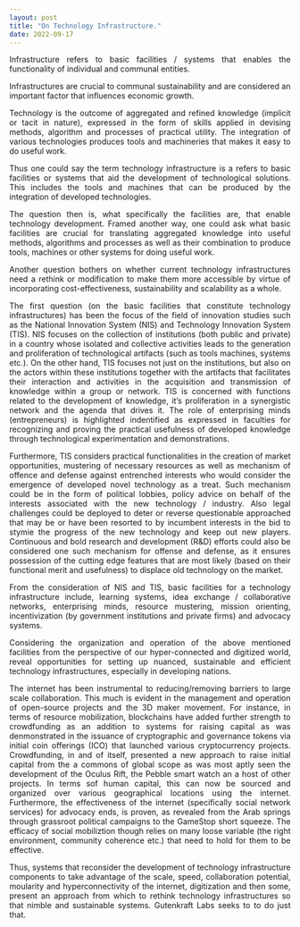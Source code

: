 ```yaml
---
layout: post
title: "On Technology Infrastructure."
date: 2022-09-17
---
```


<p align="justify">
    Infrastructure refers to basic facilities / systems that enables the functionality of individual and communal entities.
</p>
<p align="justify"> 
    Infrastructures are crucial to communal sustainability and are considered an important factor that influences economic growth.
</p>
<p align="justify"> 
    Technology is the outcome of aggregated and refined knowledge (implicit or tacit in nature), expressed in the form of skills applied in devising methods, algorithm and processes of practical utility. The integration of various technologies produces tools and machineries that makes it easy to do useful work.
</p>
<p align="justify"> 
    Thus one could say the term technology infrastructure is a refers to basic facilities or systems that aid the development of technological solutions. This includes the tools and machines that can be produced by the integration of developed technologies.
</p>
<p align="justify"> 
    The question then is, what specifically the facilities are, that enable technology development. Framed another way, one could ask what basic facilities are crucial for translating  aggregated knowledge into useful methods, algorithms and processes as well as their combination to produce tools, machines or other systems for doing useful work.
</p>
<p align="justify"> 
    Another question bothers on whether current technology infrastructures need a rethink or modification to make them more accessible by virtue of incorporating  cost-effectiveness, sustainability  and scalability as a whole.
</p>
<p align="justify"> 
    The first question (on the basic facilities that constitute technology infrastructures) has been the focus of the field of innovation studies such as the National Innovation System (NIS) and Technology Innovation System (TIS).
    NIS focuses on the collection of institutions (both public and private) in a country whose isolated and collective activities leads to the generation and proliferation of technological artifacts (such as tools machines, systems etc.). 
    On the other hand, TIS focuses not just on the institutions, but also on the actors within these institutions together with the artifacts that facilitates their interaction and activities in the acquisition and transmission of knowledge within a group or network. TIS is concerned with functions related to the development of knowledge, it’s proliferation in a synergistic network and the agenda that drives it. The role of enterprising minds (entrepreneurs) is highlighted indentified as expressed in faculties for recognizing and proving the practical usefulness of developed knowledge through technological experimentation and demonstrations.
</p>
<p align="justify"> 
    Furthermore, TIS considers practical functionalities in the creation of market opportunities, mustering of necessary resources  as well as mechanism of offence and defense against entrenched interests who would consider the emergence of developed novel technology as a treat. Such mechanism could be in the form of political lobbies, policy advice on behalf of the interests associated with the new technology / industry. Also legal challenges could be deployed to deter or reverse questionable approached that may be or have been resorted to by incumbent interests in the bid to stymie the progress of the new technology and keep out new players. Continuous and bold  research and development (R&D) efforts could also be considered one such mechanism for offense and defense, as it ensures possession of the cutting edge features that are most likely (based on their functional merit and usefulness) to displace old technology on the market.
</p>
<p align="justify"> 
    From the consideration of NIS and TIS, basic facilities for a technology infrastructure include, learning systems, idea exchange / collaborative networks, enterprising minds, resource mustering, mission  orienting, incentivization (by government institutions and private firms)  and advocacy systems.
</p>
<p align="justify"> 
    Considering the organization and operation of the above mentioned  facilities from the perspective of our hyper-connected and digitized world, reveal opportunities for setting up nuanced, sustainable and efficient technology infrastructures, especially in developing nations.
</p>
<p align="justify">   
    The internet has been instrumental to reducing/removing barriers to large scale collaboration. This much is evident in the management and operation of open-source projects and the 3D maker movement. For instance, in terms of resource mobilization, blockchains  have added further strength to crowdfunding as an addition to systems for raising capital as was denmonstrated in the issuance of cryptographic and governance tokens via initial coin offerings (ICO) that launched various cryptocurrency projects. Crowdfunding, in and of itself, presented a new approach to raise initial capital from the a commons of global scope as was most aptly seen the development of the Oculus Rift, the Pebble smart watch an a host of other projects. In terms sof human capital, this can now be sourced and organized over various geographical locations using the internet. Furthermore, the effectiveness of the internet (specifically social network services) for advocacy ends, is proven, as revealed from the Arab springs through grassroot political campaigns to the GameStop short squeeze. The efficacy of social mobiliztion though relies on many loose variable (the right environment, community coherence etc.) that need to hold for them to be effective.
</p>
<p align="justify">  
    Thus, systems that reconsider the development of technology infrastructure components to  take advantage of the scale, speed, collaboration potential, moularity and hyperconnectivity of the internet, digitization  and then some, present an approach from which to rethink technology infrastructures so that nimble  and sustainable systems. Gutenkraft Labs seeks to to do just that.
</p>